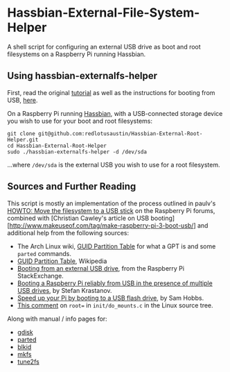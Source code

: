 Hassbian-External-File-System-Helper
===============================

A shell script for configuring an external USB drive as boot and root filesystems
on a Raspberry Pi running Hassbian.

Using hassbian-externalfs-helper
-------------------------------------

First, read the original [tutorial][tutorial] as well as the instructions for booting from USB, [here][bootusb].

On a Raspberry Pi running [Hassbian][hassbian], with a USB-connected storage device you
wish to use for your boot and root filesystems:

    git clone git@github.com:redlotusaustin/Hassbian-External-Root-Helper.git
    cd Hassbian-External-Root-Helper
    sudo ./hassbian-externalfs-helper -d /dev/sda

...where `/dev/sda` is the external USB you wish to use for a root filesystem.

Sources and Further Reading
---------------------------

This script is mostly an implementation of the process outlined in paulv's
[HOWTO: Move the filesystem to a USB stick][1] on the Raspberry Pi forums, combined with [Christian Cawley's article on USB booting][http://www.makeuseof.com/tag/make-raspberry-pi-3-boot-usb/] and
additional help from the following sources:

- The Arch Linux wiki, [GUID Partition Table][2] for what a GPT is and
  some `parted` commands.
- [GUID Partition Table][wp], Wikipedia
- [Booting from an external USB drive][3], from the Raspberry Pi StackExchange.
- [Booting a Raspberry Pi reliably from USB in the presence of multiple USB drives][4],
  by Stefan Krastanov.
- [Speed up your Pi by booting to a USB flash drive][5], by Sam Hobbs.
- [This comment][6] on `root=` in `init/do_mounts.c` in the Linux source tree.

Along with manual / info pages for:

- [gdisk](http://manpages.debian.org/cgi-bin/man.cgi?query=gdisk&apropos=0&sektion=0&manpath=Debian+7.0+wheezy&format=html&locale=en)
- [parted](http://manpages.debian.org/cgi-bin/man.cgi?query=parted&apropos=0&sektion=0&manpath=Debian+7.0+wheezy&format=html&locale=en)
- [blkid](http://manpages.debian.org/cgi-bin/man.cgi?query=blkid&apropos=0&sektion=0&manpath=Debian+7.0+wheezy&format=html&locale=en)
- [mkfs](http://manpages.debian.org/cgi-bin/man.cgi?query=mkfs&apropos=0&sektion=0&manpath=Debian+7.0+wheezy&format=html&locale=en)
- [tune2fs](http://manpages.debian.org/cgi-bin/man.cgi?query=tune2fs&apropos=0&sektion=0&manpath=Debian+7.0+wheezy&format=html&locale=en)

[1]: https://www.raspberrypi.org/forums/viewtopic.php?f=29&t=44177
[2]: https://wiki.archlinux.org/index.php/GUID_Partition_Table
[3]: http://raspberrypi.stackexchange.com/questions/12404/booting-from-an-external-usb-drive
[4]: http://blog.krastanov.org/2014/01/30/booting-pi-reliably-from-usb/
[5]: https://samhobbs.co.uk/2013/10/speed-up-your-pi-by-booting-to-a-usb-flash-drive
[wp]: https://en.wikipedia.org/wiki/GUID_Partition_Table
[6]: https://github.com/torvalds/linux/blob/10975933da3d65f8833d4ce98dcc2ecc63a695d6/init/do_mounts.c#L183
[tutorial]: https://learn.adafruit.com/external-drive-as-raspberry-pi-root
[hassbian]: https://home-assistant.io/docs/hassbian/
[bootusb]: http://www.makeuseof.com/tag/make-raspberry-pi-3-boot-usb/